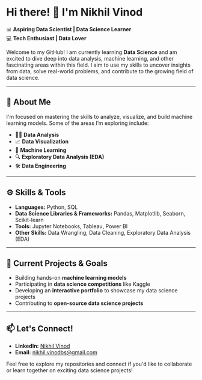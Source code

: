 # Hi there! 👋 I'm Nikhil Vinod

📊 **Aspiring Data Scientist | Data Science Learner**  
💻 **Tech Enthusiast | Data Lover**

Welcome to my GitHub! I am currently learning **Data Science** and am excited to dive deep into data analysis, machine learning, and other fascinating areas within this field. I aim to use my skills to uncover insights from data, solve real-world problems, and contribute to the growing field of data science.

---

## 🚀 About Me

I'm focused on mastering the skills to analyze, visualize, and build machine learning models. Some of the areas I’m exploring include:

- 🕵️‍♂️ **Data Analysis**  
- 📈 **Data Visualization**  
- 🤖 **Machine Learning**  
- 🔍 **Exploratory Data Analysis (EDA)**  
- 🛠️ **Data Engineering**  

---

## ⚙️ Skills & Tools

- **Languages:** Python, SQL  
- **Data Science Libraries & Frameworks:** Pandas, Matplotlib, Seaborn, Scikit-learn  
- **Tools:** Jupyter Notebooks, Tableau, Power BI 
- **Other Skills:** Data Wrangling, Data Cleaning, Exploratory Data Analysis (EDA)  

---

## 📌 Current Projects & Goals

- Building hands-on **machine learning models**    
- Participating in **data science competitions** like Kaggle  
- Developing an **interactive portfolio** to showcase my data science projects  
- Contributing to **open-source data science projects**  

---

## 📫 Let's Connect!

- **LinkedIn:** [Nikhil Vinod](https://www.linkedin.com/in/nikk-vd?utm_source=share&utm_campaign=share_via&utm_content=profile&utm_medium=android_app)  
- **Email:** nikhil.vinodbs@gmail.com 

Feel free to explore my repositories and connect if you'd like to collaborate or learn together on exciting data science projects!

